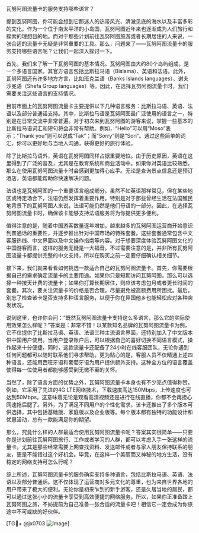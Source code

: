 瓦努阿图流量卡的服务支持哪些语言？

提到瓦努阿图，你可能会想到它那迷人的热带风光、清澈见底的海水以及丰富多彩的文化。作为一个位于南太平洋的小岛国，瓦努阿图近年来也逐渐成为人们旅行和探索的理想目的地。而对于那些计划前往瓦努阿图旅游或者长期居住的人来说，一张合适的流量卡无疑是非常重要的工具。那么，问题来了——瓦努阿图流量卡的服务支持哪些语言呢？让我们一起深入探讨一下。

首先，我们来了解一下瓦努阿图的基本情况。瓦努阿图由大约80个岛屿组成，是一个多语言国家。其官方语言包括比斯拉马语（Bislama）、英语和法语。此外，瓦努阿图还有许多地方方言，比如班克兰语（Banks Islands languages）、谢夫沙冕语（Shefa Group languages）等。因此，在选择瓦努阿图流量卡时，我们需要关注这些语言的支持情况。

目前市面上的瓦努阿图流量卡主要提供以下几种语言服务：比斯拉马语、英语、法语以及部分普通话支持。其中，比斯拉马语是瓦努阿图最广泛使用的语言之一，特别是在日常交流中非常普遍。对于初次来到瓦努阿图的游客来说，掌握一些基本的比斯拉马语词汇和短句将会非常有帮助。例如，“Hello”可以用“Moso”表示；“Thank you”则可以说成“Tak”；而“Sorry”则是“Sori”。通过这些简单的词汇，你可以更好地与当地人沟通，获得更好的旅行体验。

除了比斯拉马语外，英语在瓦努阿图同样占据重要地位。由于历史原因，英语在这里得到了广泛的普及，尤其是在教育系统和商业活动中。如果你对英语比较熟悉，那么在使用瓦努阿图流量卡时会感到更加得心应手。无论是查询景点信息还是预订酒店，英语都能帮助你快速解决问题。

法语也是瓦努阿图的一个重要语言组成部分。虽然不如英语那样常见，但在某些地区或特定场合下，法语仍然发挥着重要作用。特别是对于那些曾经生活在法国殖民地背景下的瓦努阿图人来说，法语可能仍然是他们母语的一部分。因此，在选择瓦努阿图流量卡时，确保该卡能够支持法语服务将为你提供更多便利。

值得注意的是，随着中国游客数量逐年增加，越来越多的瓦努阿图运营商开始意识到普通话的重要性，并逐步推出针对中国市场的特殊套餐。这些套餐通常包含中文客服热线、中文界面以及中文操作指南等内容。对于想要深度体验瓦努阿图文化的中国游客而言，这样的服务无疑是一大福音。不过需要注意的是，并非所有瓦努阿图流量卡都提供完整的中文支持，所以在购买之前一定要仔细确认相关细节。

接下来，我们就来看看如何挑选一款适合自己的瓦努阿图流量卡。首先，你需要根据自己的需求确定流量卡的主要用途。如果你只是短期访问瓦努阿图，那么可以选择一种按天计费的流量卡；如果你打算长期居住，则应该考虑包月或者更长时间的套餐。其次，要关注流量卡的价格是否合理，尽量避免被高额费用所困扰。最后，别忘了检查该卡是否支持多种语言服务，以便于你在异国他乡也能轻松应对各种突发状况。

说到这里，也许你会问：“既然瓦努阿图流量卡支持这么多语言，那么它的实际使用效果怎么样呢？”答案是：非常不错！以某款知名品牌的瓦努阿图流量卡为例，它不仅提供了比斯拉马语、英语、法语三种主流语言界面，还特别加入了中文版本供中国用户使用。当用户登录账户后，可以根据自己的喜好切换不同语言模式，操作起来十分便捷。同时，这款流量卡还配备了24小时在线客服团队，无论你遇到任何问题都可以随时联系他们寻求帮助。更为贴心的是，客服人员不仅精通上述四种语言，还能用西班牙语和葡萄牙语为用户提供额外支持。这种全方位的语言覆盖使得每一位使用者都能够感受到无微不至的关怀。

当然了，除了语言方面的优势之外，瓦努阿图流量卡本身也有不少亮点值得称赞。例如，它采用了先进的4G LTE网络技术，下载速度高达150Mbps，上传速度也可达到50Mbps。这意味着无论是观看高清视频还是进行在线直播，你都不会再担心网速拖后腿了。另外，为了满足不同用户的个性化需求，该卡还推出了多个版本可供选择，其中包括基础版、家庭版以及企业版等。每个版本都有独特的功能设计和优惠活动，总有一款能满足你的期望。

那么，究竟什么样的人群最适合使用瓦努阿图流量卡呢？答案其实很简单——只要你是计划前往瓦努阿图旅行、工作或者学习的人群，都可以考虑入手一张这样的流量卡。尤其是那些经常需要上网查找资料、发送邮件或者与家人朋友保持联系的朋友，更是不能错过这个好机会。毕竟，在这样一个美丽而又神秘的地方生活，没有稳定的网络支持可怎么行呢？

综上所述，瓦努阿图流量卡的服务确实支持多种语言，包括比斯拉马语、英语、法语以及部分普通话。这不仅体现了运营商对多元文化的尊重，也为来自世界各地的用户带来了极大的便利。无论你是初来乍到的新手游客，还是久居当地的居民，都可以通过这张小小的流量卡享受到高效便捷的网络服务。所以，如果你正准备踏上瓦努阿图之旅，不妨提前为自己准备一张合适的流量卡吧！相信它一定会成为你旅途中不可或缺的好伙伴。

[TG💪+ @jx0703 ![Image](https://github.com/user-attachments/assets/dbca1d08-cadb-493c-b0ec-ad6f7a83f270)]
